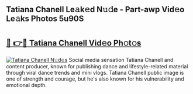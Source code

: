 ## Tatiana Chanell Le𝚊k𝚎d N𝚞𝚍e - Part-awp Vid𝚎o Le𝚊ks Photos 5u90S

# <h2><a href="http://fbftpel.evod.top/?m=Tatiana+Chanell">🔗 👉🔴 Tatiana Chanell Vid𝚎o Ph𝚘t𝚘s</a></h2>

[![Tatiana Chanell N𝚞d𝚎s](https://i.imgur.com/8V9OHl7.gif)](http://fbftpel.evod.top/?m=Tatiana+Chanell)
Social media sensation Tatiana Chanell and content producer, known for publishing dance and lifestyle-related material through viral dance trends and mini vlogs. Tatiana Chanell public image is one of strength and courage, but he's also known for his vulnerability and emotional depth. 
